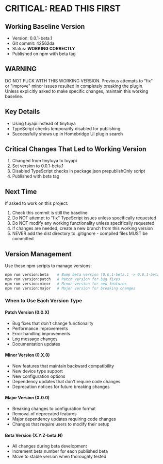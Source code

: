 # CRITICAL: READ THIS FIRST

## Working Baseline Version
- Version: 0.0.1-beta.1
- Git commit: 42562da
- Status: **WORKING CORRECTLY**
- Published on npm with beta tag

## WARNING
DO NOT FUCK WITH THIS WORKING VERSION. Previous attempts to "fix" or "improve" minor issues resulted in completely breaking the plugin. Unless explicitly asked to make specific changes, maintain this working baseline.

## Key Details
- Using tuyapi instead of tinytuya
- TypeScript checks temporarily disabled for publishing
- Successfully shows up in Homebridge UI plugin search

## Critical Changes That Led to Working Version
1. Changed from tinytuya to tuyapi
2. Set version to 0.0.1-beta.1
3. Disabled TypeScript checks in package.json prepublishOnly script
4. Published with beta tag

## Next Time
If asked to work on this project:
1. Check this commit is still the baseline
2. Do NOT attempt to "fix" TypeScript issues unless specifically requested
3. Do NOT modify any working functionality unless specifically requested
4. If changes are needed, create a new branch from this working version
5. NEVER add the dist directory to .gitignore - compiled files MUST be committed

## Version Management

Use these npm scripts to manage versions:

```bash
npm run version:beta    # Bump beta version (0.0.1-beta.1 -> 0.0.1-beta.2)
npm run version:patch   # Patch version for bug fixes
npm run version:minor   # Minor version for new features
npm run version:major   # Major version for breaking changes
```

### When to Use Each Version Type

#### Patch Version (0.0.X)
- Bug fixes that don't change functionality
- Performance improvements
- Error handling improvements
- Log message changes
- Documentation updates

#### Minor Version (0.X.0)
- New features that maintain backward compatibility
- New device type support
- New configuration options
- Dependency updates that don't require code changes
- Deprecation notices for future breaking changes

#### Major Version (X.0.0)
- Breaking changes to configuration format
- Removal of deprecated features
- Major dependency updates requiring code changes
- Changes that require users to modify their setup

#### Beta Version (X.Y.Z-beta.N)
- All changes during beta development
- Increment beta number for each published beta
- Move to stable version when thoroughly tested
